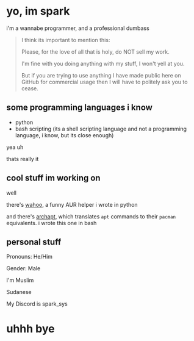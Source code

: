 # yo, im spark

i'm a wannabe programmer, and a professional dumbass

> I think its important to mention this:
> 
> Please, for the love of all that is holy, do NOT sell my work.
> 
> I'm fine with you doing anything with my stuff, I won't yell at you.
> 
> But if you are trying to use anything I have made public here on GitHub for commercial usage then I will have to politely ask you to cease.

## some programming languages i know
- python
- bash scripting (its a shell scripting language and not a programming language, i know, but its close enough)
  
yea uh

thats really it

## cool stuff im working on

well

there's [wahoo](https://github.com/sparkhere-sys/wahoo/), a funny AUR helper i wrote in python

and there's [archapt](https://github.com/sparkhere-sys/archapt/), which translates `apt` commands to their `pacman` equivalents. i wrote this one in bash

## personal stuff

Pronouns: He/Him

Gender: Male

I'm Muslim

Sudanese

My Discord is spark_sys

# uhhh bye
